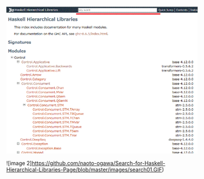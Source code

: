 ![image 1](https://github.com/naoto-ogawa/Search-for-Haskell-Hierarchical-Libraries-Page/blob/master/images/search00.GIF)


![image 2]https://github.com/naoto-ogawa/Search-for-Haskell-Hierarchical-Libraries-Page/blob/master/images/search01.GIF)